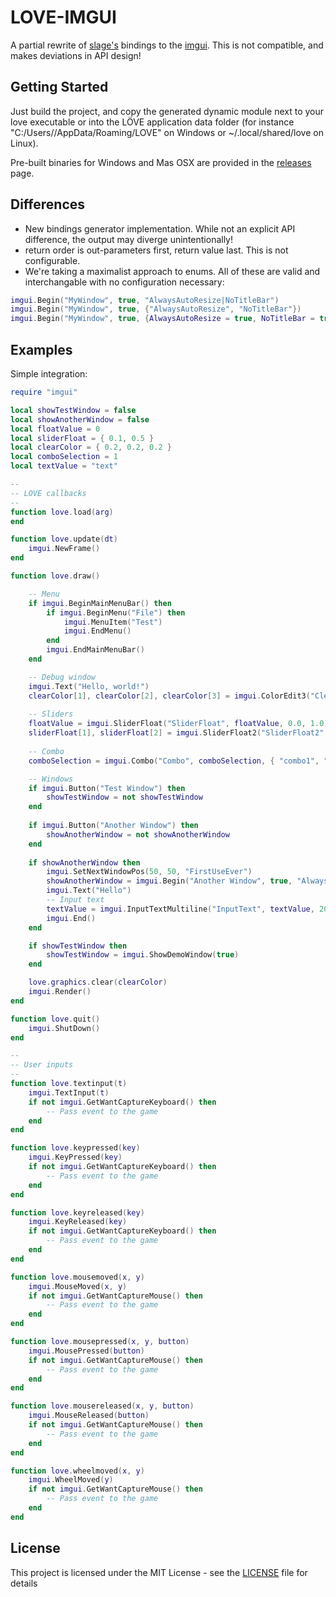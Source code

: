 # LOVE-IMGUI

A partial rewrite of [slage's](https://github.com/slages/love-imgui) bindings to the [imgui](https://github.com/ocornut/imgui). This is not compatible, and makes deviations in API design!

## Getting Started

Just build the project, and copy the generated dynamic module next to your love executable or into the LÖVE application data folder (for instance "C:/Users/<user>/AppData/Roaming/LOVE" on Windows or ~/.local/shared/love on Linux).

Pre-built binaries for Windows and Mas OSX are provided in the [releases](https://github.com/slages/love-imgui/releases) page.

## Differences

* New bindings generator implementation. While not an explicit API difference, the output may diverge unintentionally!
* return order is out-parameters first, return value last. This is not configurable.
* We're taking a maximalist approach to enums. All of these are valid and interchangable with no configuration necessary:
```lua
imgui.Begin("MyWindow", true, "AlwaysAutoResize|NoTitleBar")
imgui.Begin("MyWindow", true, {"AlwaysAutoResize", "NoTitleBar"})
imgui.Begin("MyWindow", true, {AlwaysAutoResize = true, NoTitleBar = true})
```

## Examples

Simple integration:
```lua
require "imgui"

local showTestWindow = false
local showAnotherWindow = false
local floatValue = 0
local sliderFloat = { 0.1, 0.5 }
local clearColor = { 0.2, 0.2, 0.2 }
local comboSelection = 1
local textValue = "text"

--
-- LOVE callbacks
--
function love.load(arg)
end

function love.update(dt)
    imgui.NewFrame()
end

function love.draw()

    -- Menu
    if imgui.BeginMainMenuBar() then
        if imgui.BeginMenu("File") then
            imgui.MenuItem("Test")
            imgui.EndMenu()
        end
        imgui.EndMainMenuBar()
    end

    -- Debug window
    imgui.Text("Hello, world!")
    clearColor[1], clearColor[2], clearColor[3] = imgui.ColorEdit3("Clear color", clearColor[1], clearColor[2], clearColor[3])
    
    -- Sliders
    floatValue = imgui.SliderFloat("SliderFloat", floatValue, 0.0, 1.0)
    sliderFloat[1], sliderFloat[2] = imgui.SliderFloat2("SliderFloat2", sliderFloat[1], sliderFloat[2], 0.0, 1.0)
    
    -- Combo
    comboSelection = imgui.Combo("Combo", comboSelection, { "combo1", "combo2", "combo3", "combo4" }, 4)

    -- Windows
    if imgui.Button("Test Window") then
        showTestWindow = not showTestWindow
    end
    
    if imgui.Button("Another Window") then
        showAnotherWindow = not showAnotherWindow
    end
    
    if showAnotherWindow then
        imgui.SetNextWindowPos(50, 50, "FirstUseEver")
        showAnotherWindow = imgui.Begin("Another Window", true, "AlwaysAutoResize|NoTitleBar")
        imgui.Text("Hello")
        -- Input text
        textValue = imgui.InputTextMultiline("InputText", textValue, 200, 300, 200)
        imgui.End()
    end

    if showTestWindow then
        showTestWindow = imgui.ShowDemoWindow(true)
    end

    love.graphics.clear(clearColor)
    imgui.Render()
end

function love.quit()
    imgui.ShutDown()
end

--
-- User inputs
--
function love.textinput(t)
    imgui.TextInput(t)
    if not imgui.GetWantCaptureKeyboard() then
        -- Pass event to the game
    end
end

function love.keypressed(key)
    imgui.KeyPressed(key)
    if not imgui.GetWantCaptureKeyboard() then
        -- Pass event to the game
    end
end

function love.keyreleased(key)
    imgui.KeyReleased(key)
    if not imgui.GetWantCaptureKeyboard() then
        -- Pass event to the game
    end
end

function love.mousemoved(x, y)
    imgui.MouseMoved(x, y)
    if not imgui.GetWantCaptureMouse() then
        -- Pass event to the game
    end
end

function love.mousepressed(x, y, button)
    imgui.MousePressed(button)
    if not imgui.GetWantCaptureMouse() then
        -- Pass event to the game
    end
end

function love.mousereleased(x, y, button)
    imgui.MouseReleased(button)
    if not imgui.GetWantCaptureMouse() then
        -- Pass event to the game
    end
end

function love.wheelmoved(x, y)
    imgui.WheelMoved(y)
    if not imgui.GetWantCaptureMouse() then
        -- Pass event to the game
    end
end
```

## License

This project is licensed under the MIT License - see the [LICENSE](LICENSE) file for details

